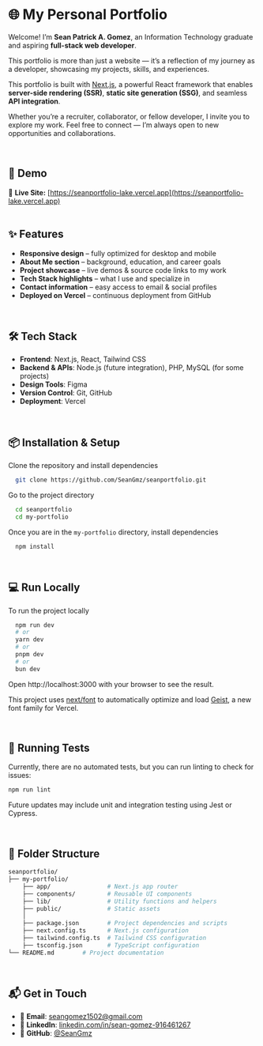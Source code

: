 
# 🌐 My Personal Portfolio

Welcome! I’m **Sean Patrick A. Gomez**, an Information Technology graduate and aspiring **full-stack web developer**.  

This portfolio is more than just a website — it’s a reflection of my journey as a developer, showcasing my projects, skills, and experiences.  

This portfolio is built with [Next.js](https://nextjs.org/), a powerful React framework that enables **server-side rendering (SSR)**, **static site generation (SSG)**, and seamless **API integration**. 

Whether you’re a recruiter, collaborator, or fellow developer, I invite you to explore my work. Feel free to connect — I’m always open to new opportunities and collaborations.

<br />

## 🚀 Demo

🔗 **Live Site:** [https://seanportfolio-lake.vercel.app](https://seanportfolio-lake.vercel.app)  
<br />

## ✨ Features

- **Responsive design** – fully optimized for desktop and mobile  
- **About Me section** – background, education, and career goals  
- **Project showcase** – live demos & source code links to my work  
- **Tech Stack highlights** – what I use and specialize in  
- **Contact information** – easy access to email & social profiles  
- **Deployed on Vercel** – continuous deployment from GitHub
<br />

## 🛠 Tech Stack

- **Frontend**: Next.js, React, Tailwind CSS  
- **Backend & APIs**: Node.js (future integration), PHP, MySQL (for some projects)  
- **Design Tools**: Figma  
- **Version Control**: Git, GitHub  
- **Deployment**: Vercel
<br />

## 📦 Installation & Setup

Clone the repository and install dependencies

```bash
  git clone https://github.com/SeanGmz/seanportfolio.git
```
Go to the project directory

```bash
  cd seanportfolio
  cd my-portfolio
```

Once you are in the ```my-portfolio``` directory, install dependencies

```bash
  npm install
```
<br />

## 💻 Run Locally
To run the project locally

```bash
  npm run dev
  # or
  yarn dev
  # or
  pnpm dev
  # or
  bun dev
```
Open http://localhost:3000 with your browser to see the result.

This project uses [next/font](https://nextjs.org/docs/app/getting-started/fonts) to automatically optimize and load [Geist](https://vercel.com/font), a new font family for Vercel.

<br />

## 🧪 Running Tests

Currently, there are no automated tests, but you can run linting to check for issues:

```bash
npm run lint
```
Future updates may include unit and integration testing using Jest or Cypress.

<br />

## 📂 Folder Structure

```bash
seanportfolio/
├── my-portfolio/
    ├── app/                # Next.js app router
    ├── components/         # Reusable UI components
    ├── lib/                # Utility functions and helpers
    ├── public/             # Static assets
    │
    ├── package.json        # Project dependencies and scripts
    ├── next.config.ts      # Next.js configuration
    ├── tailwind.config.ts  # Tailwind CSS configuration
    ├── tsconfig.json       # TypeScript configuration
└── README.md        # Project documentation
```

<br />

## 📬 Get in Touch

- 📧 **Email**: [seangomez1502@gmail.com](mailto:seangomez1502@gmail.com)  
- 💼 **LinkedIn**: [linkedin.com/in/sean-gomez-916461267](https://www.linkedin.com/in/sean-gomez-916461267/)  
- 🐙 **GitHub**: [@SeanGmz](https://github.com/SeanGmz)
<br />
<br />
<br />
<br />
